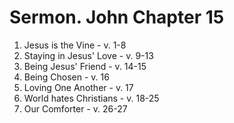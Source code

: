 # Sermon. John Chapter 15

1. Jesus is the Vine - v. 1-8
2. Staying in Jesus' Love - v. 9-13
3. Being Jesus' Friend - v. 14-15 
4. Being Chosen - v. 16
5. Loving One Another - v. 17 
6. World hates Christians - v. 18-25
7. Our Comforter - v. 26-27
